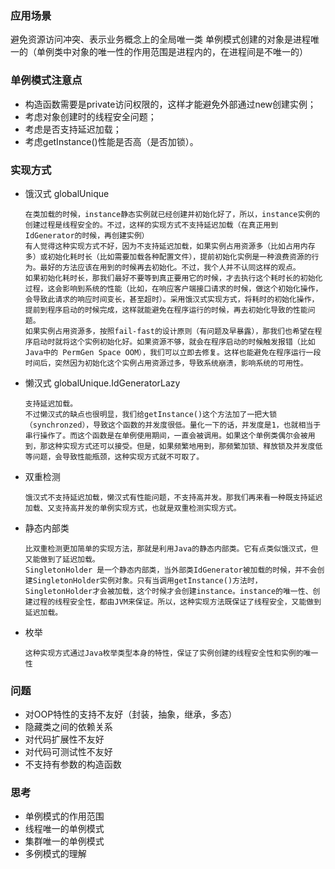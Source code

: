 ### 应用场景
避免资源访问冲突、表示业务概念上的全局唯一类
单例模式创建的对象是进程唯一的（单例类中对象的唯一性的作用范围是进程内的，在进程间是不唯一的）

### 单例模式注意点
- 构造函数需要是private访问权限的，这样才能避免外部通过new创建实例；
- 考虑对象创建时的线程安全问题；
- 考虑是否支持延迟加载；
- 考虑getInstance()性能是否高（是否加锁）。

### 实现方式
- 饿汉式 globalUnique
  ```
  在类加载的时候，instance静态实例就已经创建并初始化好了，所以，instance实例的创建过程是线程安全的。不过，这样的实现方式不支持延迟加载（在真正用到IdGenerator的时候，再创建实例）
  有人觉得这种实现方式不好，因为不支持延迟加载，如果实例占用资源多（比如占用内存多）或初始化耗时长（比如需要加载各种配置文件），提前初始化实例是一种浪费资源的行为。最好的方法应该在用到的时候再去初始化。不过，我个人并不认同这样的观点。
  如果初始化耗时长，那我们最好不要等到真正要用它的时候，才去执行这个耗时长的初始化过程，这会影响到系统的性能（比如，在响应客户端接口请求的时候，做这个初始化操作，会导致此请求的响应时间变长，甚至超时）。采用饿汉式实现方式，将耗时的初始化操作，提前到程序启动的时候完成，这样就能避免在程序运行的时候，再去初始化导致的性能问题。
  如果实例占用资源多，按照fail-fast的设计原则（有问题及早暴露），那我们也希望在程序启动时就将这个实例初始化好。如果资源不够，就会在程序启动的时候触发报错（比如Java中的 PermGen Space OOM），我们可以立即去修复。这样也能避免在程序运行一段时间后，突然因为初始化这个实例占用资源过多，导致系统崩溃，影响系统的可用性。
  ```
  
- 懒汉式 globalUnique.IdGeneratorLazy
  ```
  支持延迟加载。
  不过懒汉式的缺点也很明显，我们给getInstance()这个方法加了一把大锁（synchronzed），导致这个函数的并发度很低。量化一下的话，并发度是1，也就相当于串行操作了。而这个函数是在单例使用期间，一直会被调用。如果这个单例类偶尔会被用到，那这种实现方式还可以接受。但是，如果频繁地用到，那频繁加锁、释放锁及并发度低等问题，会导致性能瓶颈，这种实现方式就不可取了。
  ```
  
- 双重检测
  ```
  饿汉式不支持延迟加载，懒汉式有性能问题，不支持高并发。那我们再来看一种既支持延迟加载、又支持高并发的单例实现方式，也就是双重检测实现方式。
  
  ``` 

- 静态内部类
  ```
  比双重检测更加简单的实现方法，那就是利用Java的静态内部类。它有点类似饿汉式，但又能做到了延迟加载。
  SingletonHolder 是一个静态内部类，当外部类IdGenerator被加载的时候，并不会创建SingletonHolder实例对象。只有当调用getInstance()方法时，SingletonHolder才会被加载，这个时候才会创建instance。instance的唯一性、创建过程的线程安全性，都由JVM来保证。所以，这种实现方法既保证了线程安全，又能做到延迟加载。
  ```
- 枚举
  ```
  这种实现方式通过Java枚举类型本身的特性，保证了实例创建的线程安全性和实例的唯一性
  ```

### 问题
- 对OOP特性的支持不友好（封装，抽象，继承，多态）
- 隐藏类之间的依赖关系
- 对代码扩展性不友好
- 对代码可测试性不友好
- 不支持有参数的构造函数

### 思考
- 单例模式的作用范围
- 线程唯一的单例模式
- 集群唯一的单例模式
- 多例模式的理解
